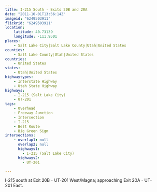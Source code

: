 ```yaml
---
title: I-215 South - Exits 20B and 20A
date: "2011-10-01T13:56:14Z"
imageid: "6249503911"
flickrid: "6249503911"
location:
    latitude: 40.73139
    longitude: -111.9501
places:
    - Salt Lake City|Salt Lake County|Utah|United States
counties:
    - Salt Lake County|Utah|United States
countries:
    - United States
states:
    - Utah|United States
highwaytypes:
    - Interstate Highway
    - Utah State Highway
highways:
    - I-215 (Salt Lake City)
    - UT-201
tags:
    - Overhead
    - Freeway Junction
    - Intersection
    - I-215
    - Belt Route
    - Big Green Sign
intersections:
    - overlap1: null
      overlap2: null
      highways1:
        - I-215 (Salt Lake City)
      highways2:
        - UT-201

---
```

I-215 south at Exit 20B - UT-201 West/Magna; approaching Exit 20A - UT-201 East.